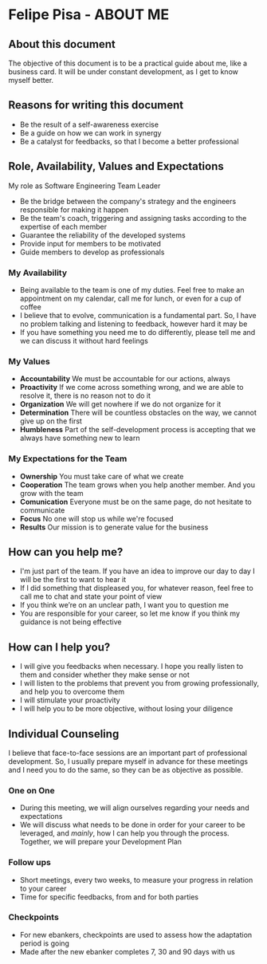 # Felipe Pisa - ABOUT ME 

## About this document
The objective of this document is to be a practical guide about me, like a business card. It will be under constant development, as I get to know myself better.

## Reasons for writing this document 
* Be the result of a self-awareness exercise
* Be a guide on how we can work in synergy
* Be a catalyst for feedbacks, so that I become a better professional

## Role, Availability, Values and Expectations
My role as Software Engineering Team Leader
* Be the bridge between the company's strategy and the engineers responsible for making it happen
* Be the team's coach, triggering and assigning tasks according to the expertise of each member
* Guarantee the reliability of the developed systems
* Provide input for members to be motivated
* Guide members to develop as professionals

### My Availability
* Being available to the team is one of my duties. Feel free to make an appointment on my calendar, call me for lunch, or even for a cup of coffee
* I believe that to evolve, communication is a fundamental part. So, I have no problem talking and listening to feedback, however hard it may be
* If you have something you need me to do differently, please tell me and we can discuss it without hard feelings

### My Values
* **Accountability** We must be accountable for our actions, always
* **Proactivity** If we come across something wrong, and we are able to resolve it, there is no reason not to do it
* **Organization** We will get nowhere if we do not organize for it
* **Determination** There will be countless obstacles on the way, we cannot give up on the first
* **Humbleness** Part of the self-development process is accepting that we always have something new to learn

### My Expectations for the Team
* **Ownership** You must take care of what we create
* **Cooperation** The team grows when you help another member. And you grow with the team
* **Comunication** Everyone must be on the same page, do not hesitate to communicate
* **Focus** No one will stop us while we're focused
* **Results** Our mission is to generate value for the business

## How can you help me?
* I'm just part of the team. If you have an idea to improve our day to day I will be the first to want to hear it
* If I did something that displeased you, for whatever reason, feel free to call me to chat and state your point of view
* If you think we’re on an unclear path, I want you to question me
* You are responsible for your career, so let me know if you think my guidance is not being effective

## How can I help you?
* I will give you feedbacks when necessary. I hope you really listen to them and consider whether they make sense or not
* I will listen to the problems that prevent you from growing professionally, and help you to overcome them
* I will stimulate your proactivity
* I will help you to be more objective, without losing your diligence

## Individual Counseling
I believe that face-to-face sessions are an important part of professional development. So, I usually prepare myself in advance for these meetings and I need you to do the same, so they can be as objective as possible.
### One on One
* During this meeting, we will align ourselves regarding your needs and expectations
* We will discuss what needs to be done in order for your career to be leveraged, and _mainly_, how I can help you through the process. Together, we will prepare your Development Plan
### Follow ups
* Short meetings, every two weeks, to measure your progress in relation to your career
* Time for specific feedbacks, from and for both parties
### Checkpoints
* For new ebankers, checkpoints are used to assess how the adaptation period is going
* Made after the new ebanker completes 7, 30 and 90 days with us
